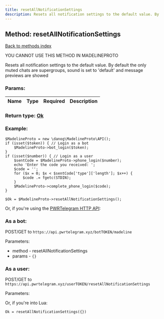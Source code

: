 ```yaml
---
title: resetAllNotificationSettings
description: Resets all notification settings to the default value. By default the only muted chats are supergroups, sound is set to 'default' and message previews are showed
---
```

## Method: resetAllNotificationSettings  
[Back to methods index](index.md)


YOU CANNOT USE THIS METHOD IN MADELINEPROTO


Resets all notification settings to the default value. By default the only muted chats are supergroups, sound is set to 'default' and message previews are showed

### Params:

| Name     |    Type       | Required | Description |
|----------|---------------|----------|-------------|


### Return type: [Ok](../types/Ok.md)

### Example:


```
$MadelineProto = new \danog\MadelineProto\API();
if (isset($token)) { // Login as a bot
    $MadelineProto->bot_login($token);
}
if (isset($number)) { // Login as a user
    $sentCode = $MadelineProto->phone_login($number);
    echo 'Enter the code you received: ';
    $code = '';
    for ($x = 0; $x < $sentCode['type']['length']; $x++) {
        $code .= fgetc(STDIN);
    }
    $MadelineProto->complete_phone_login($code);
}

$Ok = $MadelineProto->resetAllNotificationSettings();
```

Or, if you're using the [PWRTelegram HTTP API](https://pwrtelegram.xyz):

### As a bot:

POST/GET to `https://api.pwrtelegram.xyz/botTOKEN/madeline`

Parameters:

* method - resetAllNotificationSettings
* params - `{}`



### As a user:

POST/GET to `https://api.pwrtelegram.xyz/userTOKEN/resetAllNotificationSettings`

Parameters:




Or, if you're into Lua:

```
Ok = resetAllNotificationSettings({})
```

